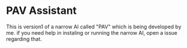 # PAV Assistant
This is version1 of a narrow AI called "PAV" which is being developed by me.
if you need help in instaling or running the narrow AI, open a issue regarding that.
